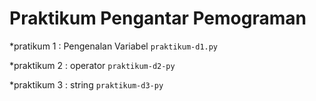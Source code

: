 # Praktikum Pengantar Pemograman 

*pratikum 1 : Pengenalan Variabel 
`praktikum-d1.py`

*praktikum 2 : operator
`praktikum-d2-py`

*praktikum 3 : string
`praktikum-d3-py`
